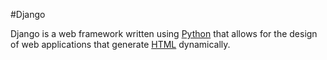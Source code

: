 #Django


Django is a web framework written using [Python](/wiki/Python) that allows for the design of web applications that generate [HTML](/wiki/HTML) dynamically.
